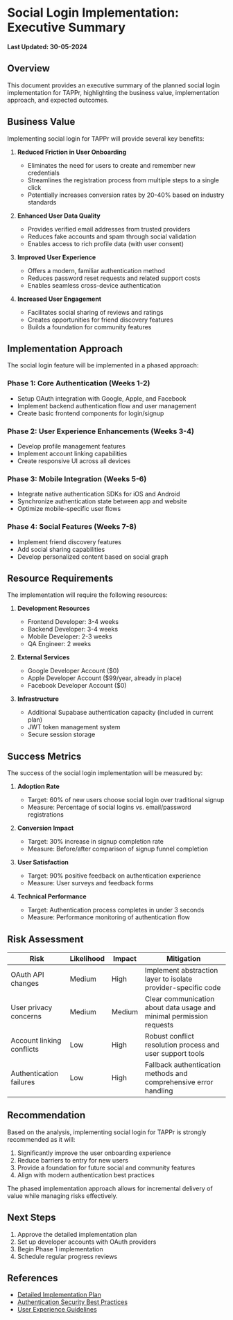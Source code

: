 # Social Login Implementation: Executive Summary

**Last Updated: 30-05-2024**

## Overview

This document provides an executive summary of the planned social login implementation for TAPPr, highlighting the business value, implementation approach, and expected outcomes.

## Business Value

Implementing social login for TAPPr will provide several key benefits:

1. **Reduced Friction in User Onboarding**
   - Eliminates the need for users to create and remember new credentials
   - Streamlines the registration process from multiple steps to a single click
   - Potentially increases conversion rates by 20-40% based on industry standards

2. **Enhanced User Data Quality**
   - Provides verified email addresses from trusted providers
   - Reduces fake accounts and spam through social validation
   - Enables access to rich profile data (with user consent)

3. **Improved User Experience**
   - Offers a modern, familiar authentication method
   - Reduces password reset requests and related support costs
   - Enables seamless cross-device authentication

4. **Increased User Engagement**
   - Facilitates social sharing of reviews and ratings
   - Creates opportunities for friend discovery features
   - Builds a foundation for community features

## Implementation Approach

The social login feature will be implemented in a phased approach:

### Phase 1: Core Authentication (Weeks 1-2)
- Setup OAuth integration with Google, Apple, and Facebook
- Implement backend authentication flow and user management
- Create basic frontend components for login/signup

### Phase 2: User Experience Enhancements (Weeks 3-4)
- Develop profile management features
- Implement account linking capabilities
- Create responsive UI across all devices

### Phase 3: Mobile Integration (Weeks 5-6)
- Integrate native authentication SDKs for iOS and Android
- Synchronize authentication state between app and website
- Optimize mobile-specific user flows

### Phase 4: Social Features (Weeks 7-8)
- Implement friend discovery features
- Add social sharing capabilities
- Develop personalized content based on social graph

## Resource Requirements

The implementation will require the following resources:

1. **Development Resources**
   - Frontend Developer: 3-4 weeks
   - Backend Developer: 3-4 weeks
   - Mobile Developer: 2-3 weeks
   - QA Engineer: 2 weeks

2. **External Services**
   - Google Developer Account ($0)
   - Apple Developer Account ($99/year, already in place)
   - Facebook Developer Account ($0)

3. **Infrastructure**
   - Additional Supabase authentication capacity (included in current plan)
   - JWT token management system
   - Secure session storage

## Success Metrics

The success of the social login implementation will be measured by:

1. **Adoption Rate**
   - Target: 60% of new users choose social login over traditional signup
   - Measure: Percentage of social logins vs. email/password registrations

2. **Conversion Impact**
   - Target: 30% increase in signup completion rate
   - Measure: Before/after comparison of signup funnel completion

3. **User Satisfaction**
   - Target: 90% positive feedback on authentication experience
   - Measure: User surveys and feedback forms

4. **Technical Performance**
   - Target: Authentication process completes in under 3 seconds
   - Measure: Performance monitoring of authentication flow

## Risk Assessment

| Risk | Likelihood | Impact | Mitigation |
|------|------------|--------|------------|
| OAuth API changes | Medium | High | Implement abstraction layer to isolate provider-specific code |
| User privacy concerns | Medium | Medium | Clear communication about data usage and minimal permission requests |
| Account linking conflicts | Low | High | Robust conflict resolution process and user support tools |
| Authentication failures | Low | High | Fallback authentication methods and comprehensive error handling |

## Recommendation

Based on the analysis, implementing social login for TAPPr is strongly recommended as it will:

1. Significantly improve the user onboarding experience
2. Reduce barriers to entry for new users
3. Provide a foundation for future social and community features
4. Align with modern authentication best practices

The phased implementation approach allows for incremental delivery of value while managing risks effectively.

## Next Steps

1. Approve the detailed implementation plan
2. Set up developer accounts with OAuth providers
3. Begin Phase 1 implementation
4. Schedule regular progress reviews

## References

- [Detailed Implementation Plan](./social-login-implementation.md)
- [Authentication Security Best Practices](../security/authentication-security.md)
- [User Experience Guidelines](../design/authentication-ux.md)
